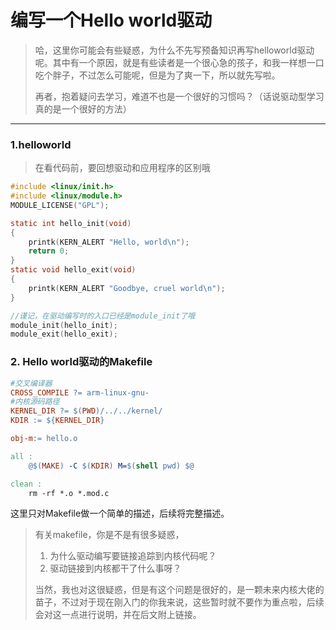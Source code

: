 # 编写一个Hello world驱动



> 哈，这里你可能会有些疑惑，为什么不先写预备知识再写helloworld驱动呢。其中有一个原因，就是有些读者是一个很心急的孩子，和我一样想一口吃个胖子，不过怎么可能呢，但是为了爽一下，所以就先写啦。
>
> 再者，抱着疑问去学习，难道不也是一个很好的习惯吗？（话说驱动型学习真的是一个很好的方法）

------

### 1.helloworld

> 在看代码前，要回想驱动和应用程序的区别哦

```c
#include <linux/init.h>
#include <linux/module.h>
MODULE_LICENSE("GPL");

static int hello_init(void)
{
	printk(KERN_ALERT "Hello, world\n");
	return 0;
}
static void hello_exit(void)
{
	printk(KERN_ALERT "Goodbye, cruel world\n");
}

//谨记，在驱动编写时的入口已经是module_init了哦
module_init(hello_init);
module_exit(hello_exit);
```





### 2. Hello world驱动的Makefile

```makefile
#交叉编译器
CROSS_COMPILE ?= arm-linux-gnu-
#内核源码路径
KERNEL_DIR ?= $(PWD)/../../kernel/
KDIR := ${KERNEL_DIR}

obj-m:= hello.o

all :
	@$(MAKE) -C $(KDIR) M=$(shell pwd) $@

clean :
	rm -rf *.o *.mod.c

```

这里只对Makefile做一个简单的描述，后续将完整描述。

> 有关makefile，你是不是有很多疑惑，
>
> 1. 为什么驱动编写要链接追踪到内核代码呢？
> 2. 驱动链接到内核都干了什么事呀？
>
> 当然，我也对这很疑惑，但是有这个问题是很好的，是一颗未来内核大佬的苗子，不过对于现在刚入门的你我来说，这些暂时就不要作为重点啦，后续会对这一点进行说明，并在后文附上链接。

